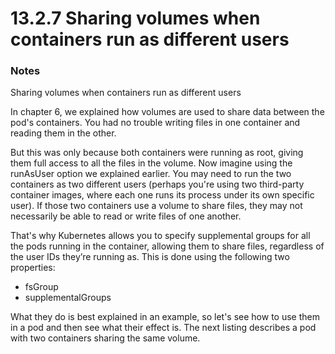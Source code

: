 # 13.2.7 Sharing volumes when containers run as different users

### Notes
Sharing volumes when containers run as different users

In chapter 6, we explained how volumes are used to share data between the pod's containers. You had no trouble writing files in one container and reading them in the other.

But this was only because both containers were running as root, giving them full access to all the files in the volume. Now imagine using the runAsUser option we explained earlier. You may need to run the two containers as two different users (perhaps you're using two third-party container images, where each one runs its process under its own specific user). If those two containers use a volume to share files, they may not necessarily be able to read or write files of one another.

That's why Kubernetes allows you to specify supplemental groups for all the pods running in the container, allowing them to share files, regardless of the user IDs they’re running as. This is done using the following two properties:
* fsGroup
* supplementalGroups

What they do is best explained in an example, so let's see how to use them in a pod and then see what their effect is. The next listing describes a pod with two containers sharing the same volume.
